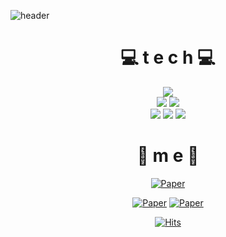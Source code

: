 <!--
**FulISun/FulISun** is a ✨ _special_ ✨ repository because its `README.md` (this file) appears on your GitHub profile.

Here are some ideas to get you started:

- 🔭 I’m currently working on ...
- 🌱 I’m currently learning ...
- 👯 I’m looking to collaborate on ...
- 🤔 I’m looking for help with ...
- 💬 Ask me about ...
- 📫 How to reach me: ...
- 😄 Pronouns: ...
- ⚡ Fun fact: ...
-->
![header](https://capsule-render.vercel.app/api?type=wave&color=auto&height=300&section=header&text=✨FullSun%20Data%20World✨%20&fontSize=45)

<div align=center><h1> 💻 t e c h 💻 </h1></div>
<div align=center>
  <img src="https://img.shields.io/badge/python-3776AB?style=for-the-badge&logo=python&logoColor=white"> 
  <br>
  
  <img src="https://img.shields.io/badge/R-276DC3?style=for-the-badge&logo=r&logoColor=white">
  <img src="https://img.shields.io/badge/RStudio-75AADB?style=for-the-badge&logo=RStudio&logoColor=white">
  <br>
  
  <img src="https://img.shields.io/badge/mysql-4479A1?style=for-the-badge&logo=mysql&logoColor=white">
  <img src="https://img.shields.io/badge/SAS-DD0B78?style=for-the-badge&logo=Starship&logoColor=white">
  <img src="https://img.shields.io/badge/PASS-DDE072?style=for-the-badge&logo=Salesforce&logoColor=white">
  <br>
 </div>

<div align=center><h1> 📜 m e 📜 </h1></div>
<div align=center>
  <p class="has-line-data" data-line-start="0" data-line-end="1"><a href="http://m.riss.kr/search/detail/DetailView.do?       p_mat_type=be54d9b8bc7cdb09&amp;control_no=1c1785495ec9fb2dffe0bdc3ef48d419&amp;keyword=%EC%9D%B4%EC%A4%91%EA%B5%AC%EA%B0%84%20%EC%A4%91%EB%8F%84%20%EC%A0%88%EB%8B%A8%EC%9E%90%EB%A3%8C#redirect"><img src="https://img.shields.io/badge/Paper-FF7A59?style=flat-square&amp;logo=BookStack&amp;logoColor=002C5F" alt="Paper"></a></p>

[![Paper](https://img.shields.io/badge/Paper-81C459?style=flat-square&logo=BookStack&logoColor=black)](https://link.springer.com/article/10.1007/s42081-021-00132-0)
[![Paper](https://img.shields.io/badge/Paper-FF7A59?style=flat-square&logo=BookStack&logoColor=002C5F)](http://m.riss.kr/search/detail/DetailView.do?p_mat_type=be54d9b8bc7cdb09&control_no=1c1785495ec9fb2dffe0bdc3ef48d419&keyword=%EC%9D%B4%EC%A4%91%EA%B5%AC%EA%B0%84%20%EC%A4%91%EB%8F%84%20%EC%A0%88%EB%8B%A8%EC%9E%90%EB%A3%8C#redirect)





[![Hits](https://hits.seeyoufarm.com/api/count/incr/badge.svg?url=https%3A%2F%2Fgithub.com%2FFulISun&count_bg=%23FF0000&title_bg=%23555555&icon=&icon_color=%23E7E7E7&title=hits&edge_flat=false)](https://hits.seeyoufarm.com)

